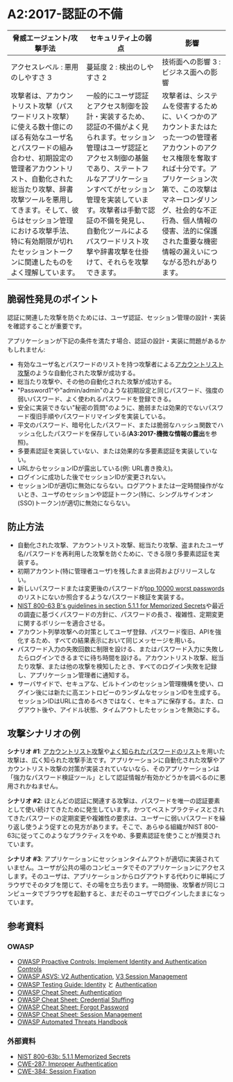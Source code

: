 # A2:2017-認証の不備

| 脅威エージェント/攻撃手法 | セキュリティ上の弱点           | 影響               |
| -- | -- | -- |
| アクセスレベル : 悪用のしやすさ 3 | 蔓延度 2 : 検出のしやすさ 2 | 技術面への影響 3 : ビジネス面への影響 |
| 攻撃者は、アカウントリスト攻撃（パスワードリスト攻撃）に使える数十億にのぼる有効なユーザ名とパスワードの組み合わせ、初期設定の管理者アカウントリスト、自動化された総当たり攻撃、辞書攻撃ツールを悪用してきます。そして、彼らはセッション管理における攻撃手法、特に有効期限が切れたセッショントークンに関連したものをよく理解しています。 | 一般的にユーザ認証とアクセス制御を設計・実装するため、認証の不備がよく見られます。セッション管理はユーザ認証とアクセス制御の基盤であり、ステートフルなアプリケーションすべてがセッション管理を実装しています。攻撃者は手動で認証の不備を発見し、自動化ツールによるパスワードリスト攻撃や辞書攻撃を仕掛けて、それらを攻撃できます。 | 攻撃者は、システムを侵害するために、いくつかのアカウントまたはたった一つの管理者アカウントのアクセス権限を奪取すれば十分です。アプリケーション次第で、この攻撃はマネーロンダリング、社会的な不正行為、個人情報の侵害、法的に保護された重要な機密情報の漏えいにつながる恐れがあります。 |

## 脆弱性発見のポイント

認証に関連した攻撃を防ぐためには、ユーザ認証、セッション管理の設計・実装を確認することが重要です。

アプリケーションが下記の条件を満たす場合、認証の設計・実装に問題があるかもしれません:

* 有効なユーザ名とパスワードのリストを持つ攻撃者による[アカウントリスト攻撃](https://www.owasp.org/index.php/Credential_stuffing)のような自動化された攻撃が成功する。
* 総当たり攻撃や、その他の自動化された攻撃が成功する。
* "Password1"や"admin/admin"のような初期設定と同じパスワード、強度の弱いパスワード、よく使われるパスワードを登録できる。
* 安全に実装できない"秘密の質問"のように、脆弱または効果的でないパスワード復旧手順やパスワードリマインダを実装している。
* 平文のパスワード、暗号化したパスワード、または脆弱なハッシュ関数でハッシュ化したパスワードを保存している(**A3:2017-機微な情報の露出**を参照)。
* 多要素認証を実装していない、または効果的な多要素認証を実装していない。
* URLからセッションIDが露出している(例: URL書き換え)。
* ログインに成功した後でセッションIDが変更されない。
* セッションIDが適切に無効にならない。ログアウトまたは一定時間操作がないとき、ユーザのセッションや認証トークン(特に、シングルサインオン(SSO)トークン)が適切に無効にならない。

## 防止方法

* 自動化された攻撃、アカウントリスト攻撃、総当たり攻撃、盗まれたユーザ名/パスワードを再利用した攻撃を防ぐために、できる限り多要素認証を実装する。
* 初期アカウント(特に管理者ユーザ)を残したまま出荷およびリリースしない。
* 新しいパスワードまたは変更後のパスワードが[top 10000 worst passwords](https://github.com/danielmiessler/SecLists/tree/master/Passwords)のリストにないか照合するようなパスワード検証を実装する。
* [NIST 800-63 B's guidelines in section 5.1.1 for Memorized Secrets](https://pages.nist.gov/800-63-3/sp800-63b.html#memsecret)や最近の調査に基づくパスワードの方針に、パスワードの長さ、複雑性、定期変更に関するポリシーを適合させる。
* アカウント列挙攻撃への対策としてユーザ登録、パスワード復旧、APIを強化するため、すべての結果表示において同じメッセージを用いる。
* パスワード入力の失敗回数に制限を設ける、またはパスワード入力に失敗したらログインできるまでに待ち時間を設ける。アカウントリスト攻撃、総当たり攻撃、または他の攻撃を検知したとき、すべてのログイン失敗を記録し、アプリケーション管理者に通知する。
* サーバサイドで、セキュアな、ビルトインのセッション管理機構を使い、ログイン後には新たに高エントロピーのランダムなセッションIDを生成する。セッションIDはURLに含めるべきではなく、セキュアに保存する。また、ログアウト後や、アイドル状態、タイムアウトしたセッションを無効にする。

## 攻撃シナリオの例

**シナリオ #1**: [アカウントリスト攻撃](https://www.owasp.org/index.php/Credential_stuffing)や[よく知られたパスワードのリスト](https://github.com/danielmiessler/SecLists)を用いた攻撃は、広く知られた攻撃手法です。アプリケーションに自動化された攻撃やアカウントリスト攻撃の対策が実装されていないなら、そのアプリケーションは「強力なパスワード検証ツール」として認証情報が有効かどうかを調べるのに悪用されかねません。

**シナリオ #2**: ほとんどの認証に関連する攻撃は、パスワードを唯一の認証要素として使い続けてきたために発生しています。かつてベストプラクティスとされてきたパスワードの定期変更や複雑性の要求は、ユーザーに弱いパスワードを繰り返し使うよう促すとの見方があります。そこで、あらゆる組織がNIST 800-63に従ってこのようなプラクティスをやめ、多要素認証を使うことが推奨されています。

**シナリオ #3**: アプリケーションにセッションタイムアウトが適切に実装されていません。ユーザが公共の場のコンピュータでそのアプリケーションにアクセスします。そのユーザは、アプリケーションからログアウトする代わりに単純にブラウザでそのタブを閉じて、その場を立ち去ります。一時間後、攻撃者が同じコンピュータでブラウザを起動すると、まだそのユーザでログインしたままになっています。

## 参考資料

### OWASP

* [OWASP Proactive Controls: Implement Identity and Authentication Controls](https://www.owasp.org/index.php/OWASP_Proactive_Controls#5:_Implement_Identity_and_Authentication_Controls)
* [OWASP ASVS: V2 Authentication](https://www.owasp.org/index.php/Category:OWASP_Application_Security_Verification_Standard_Project#tab=Home), [V3 Session Management](https://www.owasp.org/index.php/Category:OWASP_Application_Security_Verification_Standard_Project#tab=Home)
* [OWASP Testing Guide: Identity](https://www.owasp.org/index.php/Testing_Identity_Management)
 と [Authentication](https://www.owasp.org/index.php/Testing_for_authentication)
* [OWASP Cheat Sheet: Authentication](https://www.owasp.org/index.php/Authentication_Cheat_Sheet)
* [OWASP Cheat Sheet: Credential Stuffing](https://www.owasp.org/index.php/Credential_Stuffing_Prevention_Cheat_Sheet)
* [OWASP Cheat Sheet: Forgot Password](https://www.owasp.org/index.php/Forgot_Password_Cheat_Sheet)
* [OWASP Cheat Sheet: Session Management](https://www.owasp.org/index.php/Session_Management_Cheat_Sheet)
* [OWASP Automated Threats Handbook](https://www.owasp.org/index.php/OWASP_Automated_Threats_to_Web_Applications)

### 外部資料

* [NIST 800-63b: 5.1.1 Memorized Secrets](https://pages.nist.gov/800-63-3/sp800-63b.html#memsecret)
* [CWE-287: Improper Authentication](https://cwe.mitre.org/data/definitions/287.html)
* [CWE-384: Session Fixation](https://cwe.mitre.org/data/definitions/384.html)
